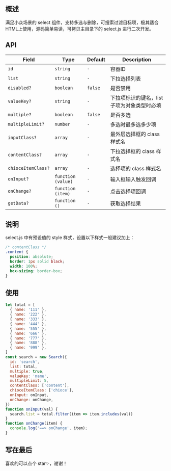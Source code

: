 ## 概述
满足小众场景的 select 组件，支持多选与删除，可搜索过滤目标项，极其适合HTML上使用，源码简单易读，可拷贝主目录下的 select.js 进行二次开发。

## API
| Field              | Type                      | Default              | Description                              |
| ------------------ | --------------------------| ---------------------| ---------------------------------------- |
| `id`               | `string`                  | `-`                  | 容器ID |
| `list`             | `string`                  | `-`                  | 下拉选择列表 |
| `disabled?`        | `boolean`                 | `false`              | 是否禁用 |
| `valueKey?`        | `string`                  | `-`                  | 下拉项标识的键名，list 子项为对象类型时必填 |
| `multiple?`        | `boolean`                 | `false`              | 是否多选 |
| `multipleLimit?`   | `number`                  | `-`                  | 多选时最多选多少项 |
| `inputClass?`      | `array`                   | `-`                  | 最外层选择框的 class 样式名 |
| `contentClass?`    | `array`                   | `-`                  | 下拉选择框的 class 样式名 |
| `chioceItemClass?` | `array`                   | `-`                  | 选择项的 class 样式名 |
| `onInput?`         | `function (value)`        | `-`                  | 输入框输入触发回调 |
| `onChange?`        | `function (item)`         | `-`                  | 点击选择项回调 |
| `getData?`         | `function ()`             | `-`                  | 获取选择结果 |

## 说明
select.js 中有预设值的 style 样式，设置以下样式一般建议加上：
```css
/* contentClass */
.content {
  position: absolute; 
  border: 1px solid black; 
  width: 100%; 
  box-sizing: border-box;
}
```

## 使用
```javascript
let total = [
  { name: '111' },
  { name: '222' },
  { name: '333' },
  { name: '444' },
  { name: '555' },
  { name: '666' },
  { name: '777' },
  { name: '888' },
  { name: '999' },
]
const search = new Search({
  id: 'search',
  list: total,
  multiple: true,
  valueKey: 'name',
  multipleLimit: 5,
  contentClass: ['content'],
  chioceItemClass: ['chioce'],
  onInput: onInput,
  onChange: onChange,
})
function onInput(val) {
  search.list = total.filter(item => item.includes(val))
}
function onChange(item) {
  console.log('==> onChange', item);
}
```

## 写在最后
喜欢的可以点个 star✨，谢谢！